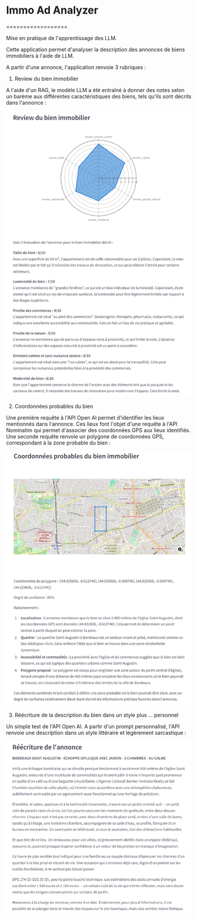 # Immo Ad Analyzer
==================

Mise en pratique de l'apprentissage des LLM.

Cette application permet d'analyser la description des annonces de biens immobiliers à l'aide de LLM.

A partir d'une annonce, l'application renvoie 3 rubriques : 

1. Review du bien immobilier

A l'aide d'un RAG, le modèle LLM a été entraîné à donner des notes selon un barème aux différentes caractéristiques des biens, tels qu'ils sont décrits dans l'annonce : 

![Review d'une annonce immobilière](resources/immo_review.png)

2. Coordonnées probables du bien

Une première requête à l'API Open AI permet d'identifier les lieux mentionnés dans l'annonce.
Ces lieux font l'objet d'une requête à l'API Nominatim qui permet d'associer des coordonnées GPS aux lieux identifiés.
Une seconde requête renvoie un polygone de coordonnées GPS, correspondant à la zone probable du bien : 



![Coordonnées probables du bien immobilier](resources/immo_gps.png)

3. Réécriture de la description du bien dans un style plus ... personnel

Un simple test de l'API Open AI.
A partir d'un prompt personnalisé, l'API renvoie une description dans un style littéraire et légèrement sarcastique : 

![Réécriture de l'annonce](resources/immo_rewrite.png)